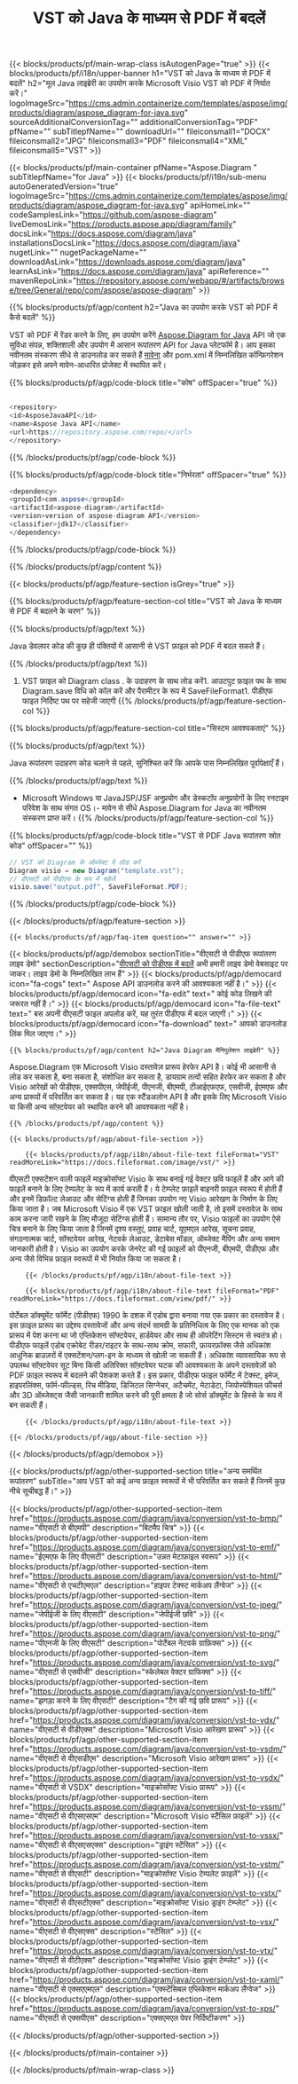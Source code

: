 ﻿---
title: VST को Java के माध्यम से PDF में बदलें 
weight: 2160
url: /hi/java/conversion/vst-to-pdf/ 
description: वीएसटी प्रारूप के लिए पीडीएफ फाइल में नमूना Java रूपांतरण कोड। किसी भी वेब या डेस्कटॉप Java आधारित एप्लिकेशन में वीएसटी को पीडीएफ में बदलने के लिए इस उदाहरण कोड का उपयोग करें।
---
{{< blocks/products/pf/main-wrap-class isAutogenPage="true" >}}
{{< blocks/products/pf/i18n/upper-banner h1="VST को Java के माध्यम से PDF में बदलें" h2="मूल Java लाइब्रेरी का उपयोग करके Microsoft Visio VST को PDF में निर्यात करें।" logoImageSrc="https://cms.admin.containerize.com/templates/aspose/img/products/diagram/aspose_diagram-for-java.svg" sourceAdditionalConversionTag="" additionalConversionTag="PDF" pfName="" subTitlepfName="" downloadUrl="" fileiconsmall1="DOCX" fileiconsmall2="JPG" fileiconsmall3="PDF" fileiconsmall4="XML" fileiconsmall5="VST" >}}

{{< blocks/products/pf/main-container pfName="Aspose.Diagram " subTitlepfName="for Java" >}}
{{< blocks/products/pf/i18n/sub-menu autoGeneratedVersion="true" logoImageSrc="https://cms.admin.containerize.com/templates/aspose/img/products/diagram/aspose_diagram-for-java.svg" apiHomeLink="" codeSamplesLink="https://github.com/aspose-diagram" liveDemosLink="https://products.aspose.app/diagram/family" docsLink="https://docs.aspose.com/diagram/java" installationsDocsLink="https://docs.aspose.com/diagram/java" nugetLink="" nugetPackageName="" downloadAsLink="https://downloads.aspose.com/diagram/java" learnAsLink="https://docs.aspose.com/diagram/java" apiReference="" mavenRepoLink="https://repository.aspose.com/webapp/#/artifacts/browse/tree/General/repo/com/aspose/aspose-diagram" >}}

{{% blocks/products/pf/agp/content h2="Java का उपयोग करके VST को PDF में कैसे बदलें" %}}

 VST को PDF में रेंडर करने के लिए, हम उपयोग करेंगे
 [Aspose.Diagram for Java](https://products.aspose.com/diagram/java) 
 API जो एक सुविधा संपन्न, शक्तिशाली और उपयोग में आसान रूपांतरण API for Java प्लेटफॉर्म है। आप इसका नवीनतम संस्करण सीधे से डाउनलोड कर सकते हैं
 [मावेना](https://repository.aspose.com/webapp/#/artifacts/browse/tree/General/repo/com/aspose/aspose-diagram) 
 और pom.xml में निम्नलिखित कॉन्फ़िगरेशन जोड़कर इसे अपने मावेन-आधारित प्रोजेक्ट में स्थापित करें।

{{% blocks/products/pf/agp/code-block title="कोष" offSpacer="true" %}}

```cs

<repository>
<id>AsposeJavaAPI</id>
<name>Aspose Java API</name>
<url>https://repository.aspose.com/repo/</url>
</repository>


```

{{% /blocks/products/pf/agp/code-block %}}

{{% blocks/products/pf/agp/code-block title="निर्भरता" offSpacer="true" %}}

```cs
<dependency>
<groupId>com.aspose</groupId>
<artifactId>aspose-diagram</artifactId>
<version>version of aspose-diagram API</version>
<classifier>jdk17</classifier>
</dependency>


```

{{% /blocks/products/pf/agp/code-block %}}

{{% /blocks/products/pf/agp/content %}}

{{< blocks/products/pf/agp/feature-section isGrey="true" >}}

{{% blocks/products/pf/agp/feature-section-col title="VST को Java के माध्यम से PDF में बदलने के चरण" %}}

{{% blocks/products/pf/agp/text %}}

 Java डेवलपर कोड की कुछ ही पंक्तियों में आसानी से VST फ़ाइल को PDF में बदल सकते हैं।

{{% /blocks/products/pf/agp/text %}}

1. VST फ़ाइल को Diagram class . के उदाहरण के साथ लोड करें1. आउटपुट फ़ाइल पथ के साथ Diagram.save विधि को कॉल करें और पैरामीटर के रूप में SaveFileFormat1. पीडीएफ फाइल निर्दिष्ट पथ पर सहेजी जाएगी
{{% /blocks/products/pf/agp/feature-section-col %}}

{{% blocks/products/pf/agp/feature-section-col title="सिस्टम आवश्यकताएं" %}}

{{% blocks/products/pf/agp/text %}}

 Java रूपांतरण उदाहरण कोड चलाने से पहले, सुनिश्चित करें कि आपके पास निम्नलिखित पूर्वापेक्षाएँ हैं।

{{% /blocks/products/pf/agp/text %}}

- Microsoft Windows या JavaJSP/JSF अनुप्रयोग और डेस्कटॉप अनुप्रयोगों के लिए रनटाइम परिवेश के साथ संगत OS।- मावेन से सीधे Aspose.Diagram for Java का नवीनतम संस्करण प्राप्त करें।
{{% /blocks/products/pf/agp/feature-section-col %}}

{{% blocks/products/pf/agp/code-block title="VST से PDF Java रूपांतरण स्रोत कोड" offSpacer="" %}}

```cs
// VST को Diagram के ऑब्जेक्ट में लोड करें 
Diagram visio = new Diagram("template.vst");
// वीएसटी को पीडीएफ के रूप में सहेजें 
visio.save("output.pdf", SaveFileFormat.PDF);   


```

{{% /blocks/products/pf/agp/code-block %}}

{{< /blocks/products/pf/agp/feature-section >}}

    {{< blocks/products/pf/agp/faq-item question="" answer="" >}}
 

<!-- aboutfile Starts -->

{{< blocks/products/pf/agp/demobox sectionTitle="वीएसटी से पीडीएफ रूपांतरण लाइव डेमो" sectionDescription="[वीएसटी को पीडीएफ में बदलें](https://products.aspose.app/diagram/conversion/vst-to-pdf) अभी हमारी लाइव डेमो वेबसाइट पर जाकर। लाइव डेमो के निम्नलिखित लाभ हैं" >}}
        {{< blocks/products/pf/agp/democard icon="fa-cogs" text=" Aspose API डाउनलोड करने की आवश्यकता नहीं है।" >}}
        {{< blocks/products/pf/agp/democard icon="fa-edit" text=" कोई कोड लिखने की जरूरत नहीं है।" >}}
        {{< blocks/products/pf/agp/democard icon="fa-file-text" text=" बस अपनी वीएसटी फाइल अपलोड करें, यह तुरंत पीडीएफ में बदल जाएगी।" >}}
        {{< blocks/products/pf/agp/democard icon="fa-download" text=" आपको डाउनलोड लिंक मिल जाएगा।" >}}

    {{% blocks/products/pf/agp/content h2="Java Diagram मैनिपुलेशन लाइब्रेरी" %}}

 Aspose.Diagram एक Microsoft Visio दस्तावेज़ प्रारूप हेरफेर API है। कोई भी आसानी से लोड कर सकता है, बना सकता है, संशोधित कर सकता है, डायग्राम तत्वों सहित हेरफेर कर सकता है और Visio आरेखों को पीडीएफ, एक्सपीएस, जेपीईजी, पीएनजी, बीएमपी, टीआईएफएफ, एसवीजी, ईएमएफ और अन्य प्रारूपों में परिवर्तित कर सकता है। यह एक स्टैंडअलोन API है और इसके लिए Microsoft Visio या किसी अन्य सॉफ़्टवेयर को स्थापित करने की आवश्यकता नहीं है।  



    {{% /blocks/products/pf/agp/content %}}

    {{< blocks/products/pf/agp/about-file-section >}}

        {{< blocks/products/pf/agp/i18n/about-file-text fileFormat="VST" readMoreLink="https://docs.fileformat.com/image/vst/" >}}

वीएसटी एक्सटेंशन वाली फाइलें माइक्रोसॉफ्ट Visio के साथ बनाई गई वेक्टर छवि फाइलें हैं और आगे की फाइलें बनाने के लिए टेम्पलेट के रूप में कार्य करती हैं। ये टेम्प्लेट फ़ाइलें बाइनरी फ़ाइल स्वरूप में होती हैं और इनमें डिफ़ॉल्ट लेआउट और सेटिंग्स होती हैं जिनका उपयोग नए Visio आरेखण के निर्माण के लिए किया जाता है। जब Microsoft Visio में एक VST फ़ाइल खोली जाती है, तो इसमें दस्तावेज़ के साथ काम करना जारी रखने के लिए मौजूदा सेटिंग्स होती हैं। सामान्य तौर पर, Visio फाइलों का उपयोग ऐसे चित्र बनाने के लिए किया जाता है जिनमें दृश्य वस्तुएं, प्रवाह चार्ट, यूएमएल आरेख, सूचना प्रवाह, संगठनात्मक चार्ट, सॉफ्टवेयर आरेख, नेटवर्क लेआउट, डेटाबेस मॉडल, ऑब्जेक्ट मैपिंग और अन्य समान जानकारी होती है। Visio का उपयोग करके जेनरेट की गई फ़ाइलों को पीएनजी, बीएमपी, पीडीएफ और अन्य जैसे विभिन्न फ़ाइल स्वरूपों में भी निर्यात किया जा सकता है।


        {{< /blocks/products/pf/agp/i18n/about-file-text >}}

        {{< blocks/products/pf/agp/i18n/about-file-text fileFormat="PDF" readMoreLink="https://docs.fileformat.com/view/pdf/" >}}

पोर्टेबल डॉक्यूमेंट फॉर्मेट (पीडीएफ) 1990 के दशक में एडोब द्वारा बनाया गया एक प्रकार का दस्तावेज है। इस फ़ाइल प्रारूप का उद्देश्य दस्तावेजों और अन्य संदर्भ सामग्री के प्रतिनिधित्व के लिए एक मानक को एक प्रारूप में पेश करना था जो एप्लिकेशन सॉफ्टवेयर, हार्डवेयर और साथ ही ऑपरेटिंग सिस्टम से स्वतंत्र हो। पीडीएफ फाइलें एडोब एक्रोबेट रीडर/राइटर के साथ-साथ क्रोम, सफारी, फ़ायरफ़ॉक्स जैसे अधिकांश आधुनिक ब्राउज़रों में एक्सटेंशन/प्लग-इन के माध्यम से खोली जा सकती हैं। अधिकांश व्यावसायिक रूप से उपलब्ध सॉफ़्टवेयर सूट बिना किसी अतिरिक्त सॉफ़्टवेयर घटक की आवश्यकता के अपने दस्तावेज़ों को PDF फ़ाइल स्वरूप में बदलने की पेशकश करते हैं। इस प्रकार, पीडीएफ फाइल फॉर्मेट में टेक्स्ट, इमेज, हाइपरलिंक्स, फॉर्म-फील्ड्स, रिच मीडिया, डिजिटल सिग्नेचर, अटैचमेंट, मेटाडेटा, जियोस्पेशियल फीचर्स और 3D ऑब्जेक्ट्स जैसी जानकारी शामिल करने की पूरी क्षमता है जो सोर्स डॉक्यूमेंट के हिस्से के रूप में बन सकती हैं।


        {{< /blocks/products/pf/agp/i18n/about-file-text >}}

    {{< /blocks/products/pf/agp/about-file-section >}}

{{< /blocks/products/pf/agp/demobox >}}

<!-- aboutfile Ends -->

{{< blocks/products/pf/agp/other-supported-section title="अन्य समर्थित रूपांतरण" subTitle="आप VST को कई अन्य फ़ाइल स्वरूपों में भी परिवर्तित कर सकते हैं जिनमें कुछ नीचे सूचीबद्ध हैं।" >}}

{{< blocks/products/pf/agp/other-supported-section-item href="https://products.aspose.com/diagram/java/conversion/vst-to-bmp/" name="वीएसटी से बीएमपी" description="बिटमैप चित्र" >}}
{{< blocks/products/pf/agp/other-supported-section-item href="https://products.aspose.com/diagram/java/conversion/vst-to-emf/" name="ईएमएफ के लिए वीएसटी" description="उन्नत मेटाफ़ाइल स्वरूप" >}}
{{< blocks/products/pf/agp/other-supported-section-item href="https://products.aspose.com/diagram/java/conversion/vst-to-html/" name="वीएसटी से एचटीएमएल" description="हाइपर टेक्स्ट मार्कअप लैंग्वेज" >}}
{{< blocks/products/pf/agp/other-supported-section-item href="https://products.aspose.com/diagram/java/conversion/vst-to-jpeg/" name="जेपीईजी के लिए वीएसटी" description="जेपीईजी छवि" >}}
{{< blocks/products/pf/agp/other-supported-section-item href="https://products.aspose.com/diagram/java/conversion/vst-to-png/" name="पीएनजी के लिए वीएसटी" description="पोर्टेबल नेटवर्क ग्राफ़िक्स" >}}
{{< blocks/products/pf/agp/other-supported-section-item href="https://products.aspose.com/diagram/java/conversion/vst-to-svg/" name="वीएसटी से एसवीजी" description="स्केलेबल वेक्टर ग्राफिक्स" >}}
{{< blocks/products/pf/agp/other-supported-section-item href="https://products.aspose.com/diagram/java/conversion/vst-to-tiff/" name="झगड़ा करने के लिए वीएसटी" description="टैग की गई छवि प्रारूप" >}}
{{< blocks/products/pf/agp/other-supported-section-item href="https://products.aspose.com/diagram/java/conversion/vst-to-vdx/" name="वीएसटी से वीडीएक्स" description="Microsoft Visio आरेखण प्रारूप" >}}
{{< blocks/products/pf/agp/other-supported-section-item href="https://products.aspose.com/diagram/java/conversion/vst-to-vsdm/" name="वीएसटी से वीएसडीएम" description="Microsoft Visio आरेखण प्रारूप" >}}
{{< blocks/products/pf/agp/other-supported-section-item href="https://products.aspose.com/diagram/java/conversion/vst-to-vsdx/" name="वीएसटी से VSDX" description="माइक्रोसॉफ्ट Visio प्रारूप" >}}
{{< blocks/products/pf/agp/other-supported-section-item href="https://products.aspose.com/diagram/java/conversion/vst-to-vssm/" name="वीएसटी से वीएसएसएम" description="Microsoft Visio स्टैंसिल फ़ाइलें" >}}
{{< blocks/products/pf/agp/other-supported-section-item href="https://products.aspose.com/diagram/java/conversion/vst-to-vssx/" name="वीएसटी से वीएसएसएक्स" description="ड्राइंग स्टेंसिल" >}}
{{< blocks/products/pf/agp/other-supported-section-item href="https://products.aspose.com/diagram/java/conversion/vst-to-vstm/" name="वीएसटी से वीएसटी" description="माइक्रोसॉफ्ट Visio टेम्पलेट फ़ाइलें" >}}
{{< blocks/products/pf/agp/other-supported-section-item href="https://products.aspose.com/diagram/java/conversion/vst-to-vstx/" name="वीएसटी से वीएसटीएक्स" description="माइक्रोसॉफ्ट Visio ड्राइंग टेम्प्लेट" >}}
{{< blocks/products/pf/agp/other-supported-section-item href="https://products.aspose.com/diagram/java/conversion/vst-to-vsx/" name="वीएसटी से वीएसएक्स" description="स्टेंसिल" >}}
{{< blocks/products/pf/agp/other-supported-section-item href="https://products.aspose.com/diagram/java/conversion/vst-to-vtx/" name="वीएसटी से वीटीएक्स" description="माइक्रोसॉफ्ट Visio ड्राइंग टेम्प्लेट" >}}
{{< blocks/products/pf/agp/other-supported-section-item href="https://products.aspose.com/diagram/java/conversion/vst-to-xaml/" name="वीएसटी से एक्सएएमएल" description="एक्स्टेंसिबल एप्लिकेशन मार्कअप लैंग्वेज" >}}
{{< blocks/products/pf/agp/other-supported-section-item href="https://products.aspose.com/diagram/java/conversion/vst-to-xps/" name="वीएसटी से एक्सपीएस" description="एक्सएमएल पेपर निर्दिष्टीकरण" >}}

{{< /blocks/products/pf/agp/other-supported-section >}}

{{< /blocks/products/pf/main-container >}}
    
{{< /blocks/products/pf/main-wrap-class >}}